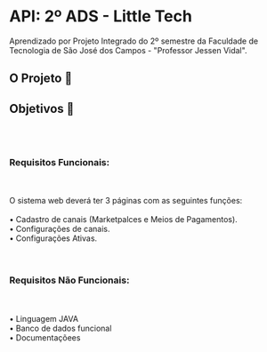 # API: 2º ADS - Little Tech

Aprendizado por Projeto Integrado do 2º semestre da Faculdade de Tecnologia de São José dos Campos - "Professor Jessen Vidal".
<h2> O Projeto 💼 </h2>



<h2>Objetivos 📌</h2>
<br>
<br>
<h3> Requisitos Funcionais: </h3>
<br>
<br>
O sistema web deverá ter 3 páginas com as seguintes funções:
<br>
<br>
 • Cadastro de canais (Marketpalces e Meios de Pagamentos). <br>
 • Configurações de canais. <br>
 • Configurações Ativas. <br>
<br>
<br>
<h3> Requisitos Não Funcionais: </h3> 
<br>
<br>
 • Linguagem JAVA<br>
 • Banco de dados funcional<br>
 • Documentaçõees<br>
